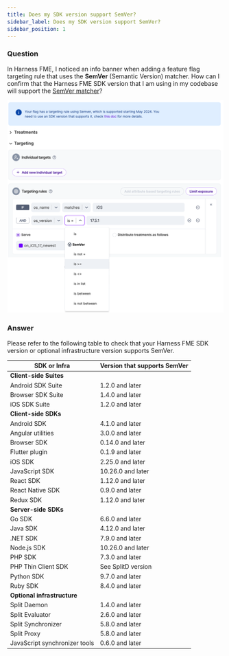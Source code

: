 ```yaml
---
title: Does my SDK version support SemVer?
sidebar_label: Does my SDK version support SemVer?
sidebar_position: 1
---
```


<p>
  <button hidden style={{borderRadius:'8px', border:'1px', fontFamily:'Courier New', fontWeight:'800', textAlign:'left'}}> help.split.io link: https://help.split.io/hc/en-us/articles/27337626547341-Does-my-SDK-version-support-SemVer </button>
</p>

### Question

In Harness FME, I noticed an info banner when adding a feature flag targeting rule that uses the **SemVer** (Semantic Version) matcher. How can I confirm that the Harness FME SDK version that I am using in my codebase will support the [SemVer matcher](/docs/feature-management-experimentation/feature-management/target-with-custom-attributes#semver-attributes)?

![](./static/does-my-sdk-version-support-semver.png)

### Answer

Please refer to the following table to check that your Harness FME SDK version or optional infrastructure version supports SemVer.

| **SDK or Infra** | **Version that supports SemVer** |
| --- | --- |
| **Client-side Suites** | |
| Android SDK Suite | 1.2.0 and later |
| Browser SDK Suite | 1.4.0 and later |
| iOS SDK Suite | 1.2.0 and later |
| **Client-side SDKs** | |
| Android SDK | 4.1.0 and later |
| Angular utilities | 3.0.0 and later |
| Browser SDK | 0.14.0 and later |
| Flutter plugin | 0.1.9 and later |
| iOS SDK | 2.25.0 and later |
| JavaScript SDK | 10.26.0 and later |
| React SDK | 1.12.0 and later |
| React Native SDK | 0.9.0 and later |
| Redux SDK | 1.12.0 and later |
| **Server-side SDKs** | |
| Go SDK | 6.6.0 and later |
| Java SDK | 4.12.0 and later |
| .NET SDK | 7.9.0 and later |
| Node.js SDK | 10.26.0 and later |
| PHP SDK | 7.3.0 and later |
| PHP Thin Client SDK | See SplitD version |
| Python SDK | 9.7.0 and later |
| Ruby SDK | 8.4.0 and later |
| **Optional infrastructure** | |
| Split Daemon | 1.4.0 and later |
| Split Evaluator | 2.6.0 and later |
| Split Synchronizer | 5.8.0 and later |
| Split Proxy | 5.8.0 and later |
| JavaScript synchronizer tools | 0.6.0 and later |